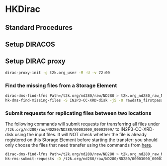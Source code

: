 # HKDirac

## Standard Procedures

## Setup DIRACOS

## Setup DIRAC proxy

````bash
dirac-proxy-init -g t2k.org_user -M -U -v 72:00
````

### Find the missing files from a Storage Element

```bash
dirac-dms-find-lfns Path=/t2k.org/nd280/raw/ND280 > t2k.org_nd280_raw_ND280.list
hk-dms-find-missing-files -S IN2P3-CC-XRD-disk -j5 -O rawdata_firstpass.txt t2k.org_nd280_raw_ND280.list
```

### Submit requests for replicating files between two locations

The following commands will submit requests for transferring all files under `/t2k.org/nd280/raw/ND280/ND280/00003000_00003999/` to IN2P3-CC-XRD-disk using the input files.
It will NOT check whether the file is already registered on this Storage Element before starting the transfer: you should only choose the files that need transfer using the commands from [here](Find-the-missing-files-from-a-Storage-Element).

```bash
dirac-dms-find-lfns Path=/t2k.org/nd280/raw/ND280 > t2k.org_nd280_raw_ND280.list # grab all files from the DFC
hk-rms-submit-requests -D /t2k.org/nd280/raw/ND280/ND280/00003000_00003999/ -T IN2P3-CC-XRD-disk raw_3000_3999 t2k.org_nd280_raw_ND280.list -d
```
